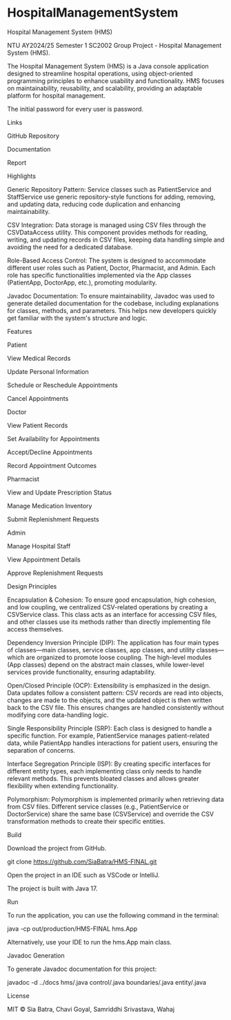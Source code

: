 # HospitalManagementSystem
Hospital Management System (HMS)

NTU AY2024/25 Semester 1 SC2002 Group Project - Hospital Management System (HMS).

The Hospital Management System (HMS) is a Java console application designed to streamline hospital operations, using object-oriented programming principles to enhance usability and functionality. HMS focuses on maintainability, reusability, and scalability, providing an adaptable platform for hospital management.

The initial password for every user is password.

Links

GitHub Repository

Documentation

Report

Highlights

Generic Repository Pattern: Service classes such as PatientService and StaffService use generic repository-style functions for adding, removing, and updating data, reducing code duplication and enhancing maintainability.

CSV Integration: Data storage is managed using CSV files through the CSVDataAccess utility. This component provides methods for reading, writing, and updating records in CSV files, keeping data handling simple and avoiding the need for a dedicated database.

Role-Based Access Control: The system is designed to accommodate different user roles such as Patient, Doctor, Pharmacist, and Admin. Each role has specific functionalities implemented via the App classes (PatientApp, DoctorApp, etc.), promoting modularity.

Javadoc Documentation: To ensure maintainability, Javadoc was used to generate detailed documentation for the codebase, including explanations for classes, methods, and parameters. This helps new developers quickly get familiar with the system's structure and logic.

Features

Patient

View Medical Records

Update Personal Information

Schedule or Reschedule Appointments

Cancel Appointments

Doctor

View Patient Records

Set Availability for Appointments

Accept/Decline Appointments

Record Appointment Outcomes

Pharmacist

View and Update Prescription Status

Manage Medication Inventory

Submit Replenishment Requests

Admin

Manage Hospital Staff

View Appointment Details

Approve Replenishment Requests

Design Principles

Encapsulation & Cohesion: To ensure good encapsulation, high cohesion, and low coupling, we centralized CSV-related operations by creating a CSVService class. This class acts as an interface for accessing CSV files, and other classes use its methods rather than directly implementing file access themselves.

Dependency Inversion Principle (DIP): The application has four main types of classes—main classes, service classes, app classes, and utility classes—which are organized to promote loose coupling. The high-level modules (App classes) depend on the abstract main classes, while lower-level services provide functionality, ensuring adaptability.

Open/Closed Principle (OCP): Extensibility is emphasized in the design. Data updates follow a consistent pattern: CSV records are read into objects, changes are made to the objects, and the updated object is then written back to the CSV file. This ensures changes are handled consistently without modifying core data-handling logic.

Single Responsibility Principle (SRP): Each class is designed to handle a specific function. For example, PatientService manages patient-related data, while PatientApp handles interactions for patient users, ensuring the separation of concerns.

Interface Segregation Principle (ISP): By creating specific interfaces for different entity types, each implementing class only needs to handle relevant methods. This prevents bloated classes and allows greater flexibility when extending functionality.

Polymorphism: Polymorphism is implemented primarily when retrieving data from CSV files. Different service classes (e.g., PatientService or DoctorService) share the same base (CSVService<T>) and override the CSV transformation methods to create their specific entities.

Build

Download the project from GitHub.

git clone https://github.com/SiaBatra/HMS-FINAL.git

Open the project in an IDE such as VSCode or IntelliJ.

The project is built with Java 17.

Run

To run the application, you can use the following command in the terminal:

java -cp out/production/HMS-FINAL hms.App

Alternatively, use your IDE to run the hms.App main class.

Javadoc Generation

To generate Javadoc documentation for this project:

javadoc -d ../docs hms/.java control/.java boundaries/.java entity/.java

License

MIT © Sia Batra, Chavi Goyal, Samriddhi Srivastava, Wahaj
